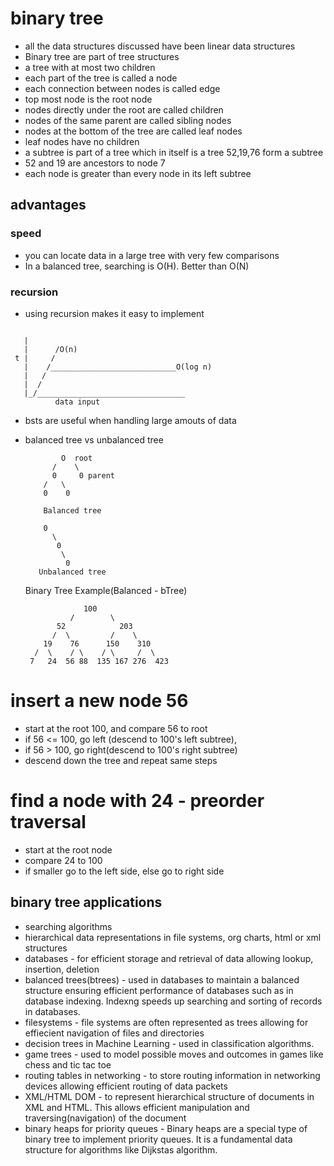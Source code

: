 # binary tree
- all the data structures discussed have been linear data structures
- Binary tree are part of tree structures
- a tree with at most two children
- each part of the tree is called a node
- each connection between nodes is called edge
- top most node is the root node
- nodes directly under the root are called children
- nodes of the same parent are called sibling nodes
- nodes at the bottom of the tree are called leaf nodes
- leaf nodes have no children
- a subtree is part of a tree which in itself is a tree 52,19,76 form a subtree
- 52 and 19 are ancestors to node 7
- each node is greater than every node in its left subtree

## advantages
### speed
- you can locate data in a large tree with very few comparisons
- In a balanced tree, searching is O(H). Better than O(N)

### recursion
- using recursion makes it easy to implement
```
  
   |
   |      /O(n)
 t |     /
   |    /____________________________O(log n)
   |   /
   |  /
   |_/_________________________________
          data input
```

- bsts are useful when handling large amouts of data
- balanced tree vs unbalanced tree

              O  root
            /    \ 
            0     0 parent
          /   \
          0    0

          Balanced tree

          0
            \
             0
              \
               0
         Unbalanced tree

    Binary Tree Example(Balanced - bTree)

                   100
                /        \ 
             52            203
            /  \         /    \ 
          19    76      150    310
        /  \    / \    / \     /  \
       7   24  56 88  135 167 276  423


# insert a new node 56
- start at the root 100, and compare 56 to root
- if 56 <= 100, go left (descend to 100's left subtree), 
- if 56 > 100, go right(descend to 100's right subtree)
- descend down the tree and repeat same steps

# find a node with 24 - preorder traversal
- start at the root node
- compare 24 to 100
- if smaller go to the left side, else go to right side

## binary tree applications
- searching algorithms
- hierarchical data representations in file systems, org charts, html or xml structures
- databases - for efficient storage and retrieval of data allowing lookup, insertion, deletion
- balanced trees(btrees) - used in databases to maintain a balanced structure ensuring efficient performance of databases such as in database indexing. Indexng speeds up searching and sorting of records in databases.
- filesystems - file systems are often represented as trees allowing for effiecient navigation of files and directories
- decision trees in Machine Learning - used in classification algorithms.
- game trees - used to model possible moves and outcomes in games like chess and tic tac toe
- routing tables in networking - to store routing information in networking devices allowing efficient routing of data packets
- XML/HTML DOM - to represent hierarchical structure of documents in XML and HTML. This allows efficient manipulation and traversing(navigation) of the document
- binary heaps for priority queues - Binary heaps are a special type of binary tree to implement priority queues. It is a fundamental data structure for algorithms like Dijkstas algorithm.

